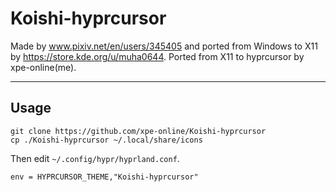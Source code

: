 # Koishi-hyprcursor

Made by www.pixiv.net/en/users/345405 and ported from Windows to X11 by https://store.kde.org/u/muha0644. Ported from X11 to hyprcursor by xpe-online(me).

---

## Usage
```
git clone https://github.com/xpe-online/Koishi-hyprcursor
cp ./Koishi-hyprcursor ~/.local/share/icons
```
Then edit `~/.config/hypr/hyprland.conf`.

```
env = HYPRCURSOR_THEME,"Koishi-hyprcursor"
```
